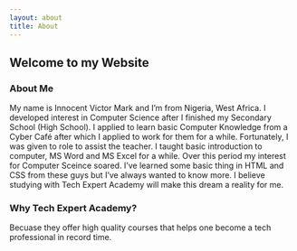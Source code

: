 ```yaml
---
layout: about
title: About
---
```


## Welcome to my Website

### About Me
My name is Innocent Victor Mark and I’m from Nigeria, West Africa. I developed interest in Computer Science after I finished my Secondary School (High School). I applied to learn basic Computer Knowledge from a Cyber Café after which I applied to work for them for a while. Fortunately, I was given to role to assist the teacher. I taught basic introduction to computer, MS Word and MS Excel for a while. Over this period my interest  for Computer Sceince soared. I’ve learned some basic thing in HTML and CSS from these guys but I’ve always wanted to know more. I believe studying with Tech Expert Academy will make this dream a reality for me.

### Why Tech Expert Academy?
Becuase they offer high quality courses that helps one become a tech professional in record time.
